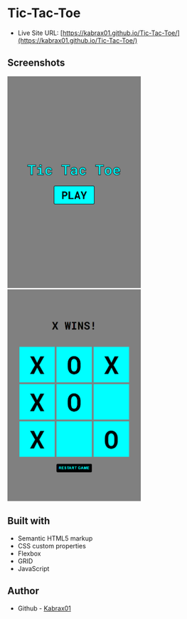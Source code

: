 # Tic-Tac-Toe

- Live Site URL: [https://kabrax01.github.io/Tic-Tac-Toe/](https://kabrax01.github.io/Tic-Tac-Toe/)

## Screenshots

<p display="flex">
<img src="/img/ss_TT_3.png" width="300">
<img src="/img/ss_TTT_2.png" width="300">
</p>


## Built with

- Semantic HTML5 markup
- CSS custom properties
- Flexbox
- GRID
- JavaScript

## Author

- Github - [Kabrax01](https://github.com/Kabrax01)
